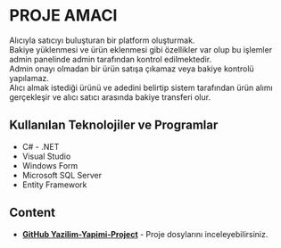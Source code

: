 # PROJE AMACI

Alıcıyla satıcıyı buluşturan bir platform oluşturmak.  
Bakiye yüklenmesi ve ürün eklenmesi gibi özellikler var olup bu işlemler admin panelinde admin tarafından kontrol edilmektedir.  
Admin onayı olmadan bir ürün satışa çıkamaz veya bakiye kontrolü yapılamaz.  
Alıcı almak istediği ürünü ve adedini belirtip sistem tarafından ürün alımı gerçekleşir ve alıcı satıcı arasında bakiye transferi olur.

## Kullanılan Teknolojiler ve Programlar

* C# - .NET  
* Visual Studio  
* Windows Form  
* Microsoft SQL Server  
* Entity Framework  

## Content

* [**GitHub Yazilim-Yapimi-Project**](https://github.com/Redicoding/Yazilim-Yapimi-Project) - Proje dosylarını inceleyebilirsiniz.
